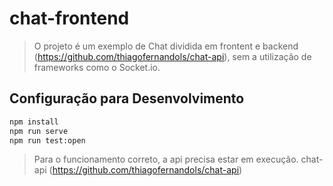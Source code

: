 # chat-frontend
> O projeto é um exemplo de Chat dividida em frontent e backend (https://github.com/thiagofernandols/chat-api), sem a utilização de frameworks como o Socket.io.

## Configuração para Desenvolvimento

```sh
npm install
npm run serve
npm run test:open
```

> Para o funcionamento correto, a api precisa estar em execução. chat-api (https://github.com/thiagofernandols/chat-api)